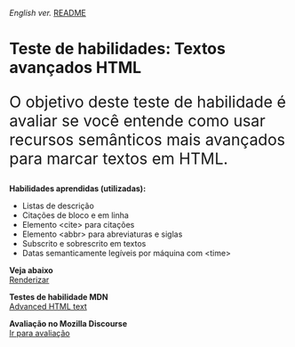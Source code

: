 <span><i>English ver.</i> <a href="https://github.com/alexandre-j-dev/MDN-Mozilla-Developer-Network/blob/HTML/Test%20your%20skills:%20Advanced%20HTML%20text/README.en.md"> README</a></span>

<h1>Teste de habilidades: Textos avançados HTML</h1>

<p style="font-size:28px"> O objetivo deste teste de habilidade é avaliar se você entende como usar recursos semânticos mais avançados para marcar textos em HTML. </p>

<strong>Habilidades aprendidas (utilizadas):</strong>
<ul>  
<li>Listas de descrição</li>
<li>Citações de bloco e em linha</li>
<li>Elemento &lt;cite&gt; para citações</li>
<li>Elemento &lt;abbr&gt; para abreviaturas e siglas</li>
<li>Subscrito e sobrescrito em textos</li>
<li>Datas semanticamente legíveis por máquina com  &lt;time&gt;</li>
</ul>

<strong>Veja abaixo</strong><br>
<a href="https://htmlpreview.github.io/?https://github.com/alexandre-j-dev/MDN-Mozilla-Developer-Network/blob/HTML/Test%20your%20skills:%20Advanced%20HTML%20text/index.html"> Renderizar </a><br>

<strong>Testes de habilidade MDN</strong><br>
<a href="https://developer.mozilla.org/en-US/docs/Learn/HTML/Introduction_to_HTML/Test_your_skills:_Advanced_HTML_text"> Advanced HTML text </a>

<strong>Avaliação no Mozilla Discourse</strong><br>
<a href="https://discourse.mozilla.org/t/assessment-wanted-for-html-advanced-text-skill-test-1/106611/2">Ir para avaliação </a>
